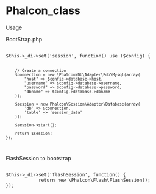 Phalcon_class
=============

Usage

BootStrap.php

<code>
$this->_di->set('session', function() use ($config) {
	
		// Create a connection
		$connection = new \Phalcon\Db\Adapter\Pdo\Mysql(array(
			"host" => $config->database->host,
			"username" => $config->database->username,
			"password" => $config->database->password,
			"dbname" => $config->database->dbname
		));
						
		$session = new Phalcon\Session\Adapter\Database(array(
			'db' => $connection,
			'table' => 'session_data'
		));
	
		$session->start();
	
		return $session;
	});
</code>

FlashSession to bootstrap

<code>
$this->_di->set('flashSession', function() {
			return new \Phalcon\Flash\FlashSession();
});
</code>
